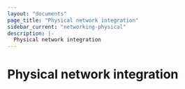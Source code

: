 ```yaml
---
layout: "documents"
page_title: "Physical network integration"
sidebar_current: "networking-physical"
description: |-
  Physical network integration
---
```


# Physical network integration

